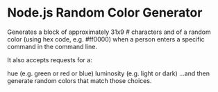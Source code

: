 # Node.js Random Color Generator

Generates a block of approximately 31x9 # characters and of a random color (using hex code, e.g. #ff0000) when a person enters a specific command in the command line.

It also accepts requests for a:

hue (e.g. green or red or blue)
luminosity (e.g. light or dark)
...and then generate random colors that match those choices.
